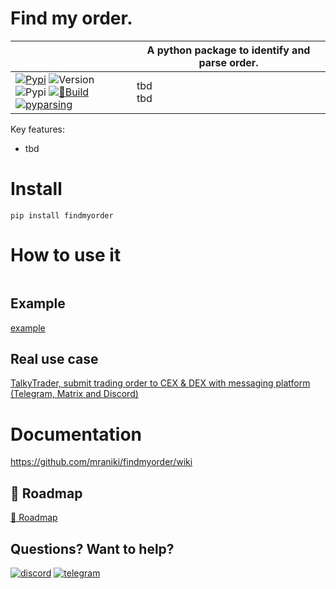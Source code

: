 # Find my order. 


|  | A python package to identify and parse order. |
| ------------- | ------------- |
|[![Pypi](https://badgen.net/badge/icon/findmyorder?icon=pypi&label)](https://pypi.org/project/findmyorder/) ![Version](https://img.shields.io/pypi/v/findmyorder)<br>  ![Pypi](https://img.shields.io/pypi/dm/findmyorder) [![🐍Build](https://github.com/mraniki/findmyorder/actions/workflows/%F0%9F%90%8Dbuild.yml/badge.svg)](https://github.com/mraniki/findmyorder/actions/workflows/%F0%9F%90%8Dbuild.yml)[![pyparsing](https://badgen.net/badge/icon/pyparsing/black?icon=libraries&label)](https://pyparsing-docs.readthedocs.io) |tbd<br>tbd



Key features:

- tbd




# Install
`pip install findmyorder`

# How to use it
```

```
## Example
[example](https://github.com/mraniki/findmyorder/blob/main/examples/example.py)

## Real use case
[TalkyTrader, submit trading order to CEX & DEX with messaging platform (Telegram, Matrix and Discord)](https://github.com/mraniki/tt)


# Documentation
https://github.com/mraniki/findmyorder/wiki

## 🚧 Roadmap

[🚧 Roadmap](https://github.com/mraniki/findmyorder/milestones)

## Questions? Want to help? 
[![discord](https://badgen.net/badge/icon/discord/purple?icon=discord&label)](https://discord.gg/vegJQGrRRa)
[![telegram](https://badgen.net/badge/icon/telegram?icon=telegram&label)](https://t.me/TTTalkyTraderChat/1)
